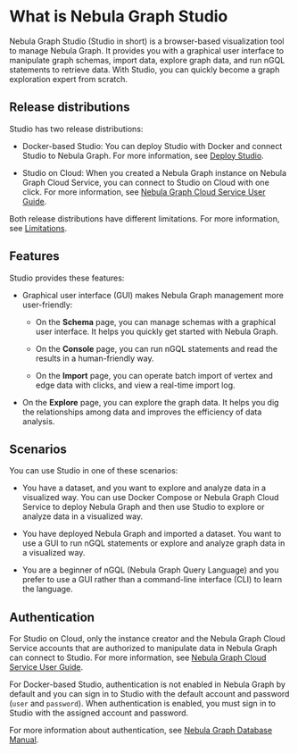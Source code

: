 # What is Nebula Graph Studio

Nebula Graph Studio (Studio in short) is a browser-based visualization tool to manage Nebula Graph. It provides you with a graphical user interface to manipulate graph schemas, import data, explore graph data, and run nGQL statements to retrieve data. With Studio, you can quickly become a graph exploration expert from scratch.

## Release distributions

Studio has two release distributions:

- Docker-based Studio: You can deploy Studio with Docker and connect Studio to Nebula Graph. For more information, see [Deploy Studio](../install-configure/st-ug-deploy.md).  

- Studio on Cloud: When you created a Nebula Graph instance on Nebula Graph Cloud Service, you can connect to Studio on Cloud with one click. For more information, see [Nebula Graph Cloud Service User Guide](https://cloud-docs.nebula-cloud.io/en/posts/manage-instances/dbaas-ug-connect-nebulastudio/ "Click to go to Nebula Graph Cloud Service User Guide").

Both release distributions have different limitations. For more information, see [Limitations](st-ug-limitations.md).

## Features

Studio provides these features:

- Graphical user interface (GUI) makes Nebula Graph management more user-friendly:

  - On the **Schema** page, you can manage schemas with a graphical user interface. It helps you quickly get started with Nebula Graph.

  - On the **Console** page, you can run nGQL statements and read the results in a human-friendly way.

  - On the **Import** page, you can operate batch import of vertex and edge data with clicks, and view a real-time import log.

- On the **Explore** page, you can explore the graph data. It helps you dig the relationships among data and improves the efficiency of data analysis.

## Scenarios

You can use Studio in one of these scenarios:

- You have a dataset, and you want to explore and analyze data in a visualized way. You can use Docker Compose or Nebula Graph Cloud Service to deploy Nebula Graph and then use Studio to explore or analyze data in a visualized way.  

- You have deployed Nebula Graph and imported a dataset. You want to use a GUI to run nGQL statements or explore and analyze graph data in a visualized way.  

- You are a beginner of nGQL (Nebula Graph Query Language) and you prefer to use a GUI rather than a command-line interface (CLI) to learn the language.  

## Authentication

For Studio on Cloud, only the instance creator and the Nebula Graph Cloud Service accounts that are authorized to manipulate data in Nebula Graph can connect to Studio. For more information, see [Nebula Graph Cloud Service User Guide](https://cloud-docs.nebula-cloud.io/en/posts/manage-instances/dbaas-ug-connect-nebulastudio/ "Click to go to Nebula Graph Cloud Service User Guide").

For Docker-based Studio, authentication is not enabled in Nebula Graph by default and you can sign in to Studio with the default account and password (`user` and `password`). When authentication is enabled, you must sign in to Studio with the assigned account and password.

For more information about authentication, see [Nebula Graph Database Manual](https://docs.nebula-graph.io/manual-EN/3.build-develop-and-administration/4.account-management-statements/authentication/ "Click to go to Nebula Graph website").

